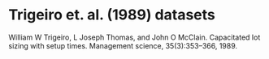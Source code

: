 # Trigeiro et. al. (1989) datasets

William W Trigeiro, L Joseph Thomas, and John O McClain. Capacitated
lot sizing with setup times. Management science, 35(3):353–366, 1989.
